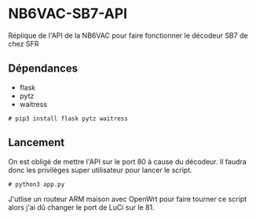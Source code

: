 # NB6VAC-SB7-API
Réplique de l'API de la NB6VAC pour faire fonctionner le décodeur SB7 de chez SFR

## Dépendances
- flask
- pytz
- waitress

`# pip3 install flask pytz waitress`

## Lancement
On est obligé de mettre l'API sur le port 80 à cause du décodeur. Il faudra donc les privilèges super utilisateur pour lancer le script.

`# python3 app.py`

J'utlise un routeur ARM maison avec OpenWrt pour faire tourner ce script alors j'ai dû changer le port de LuCi sur le 81.
